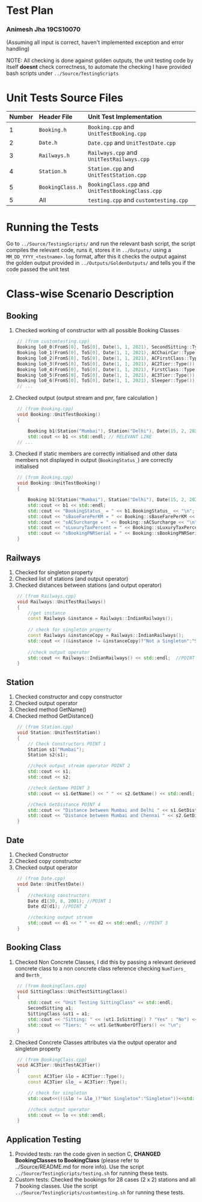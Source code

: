 # Test Plan #
### Animesh Jha  19CS10070 ###
(Assuming all input is correct, haven't implemented exception and error handling)

NOTE: All checking is done against golden outputs, the unit testing code by itself **doesnt** check correctness, to automate the checking I have provided bash scripts under `../Source/TestingScripts`
# Unit Tests Source Files #
Number | Header File | Unit Test Implementation
| :--- | :--- | :---
1| `Booking.h` | `Booking.cpp` and `UnitTestBooking.cpp` 
2| `Date.h` |`Date.cpp` and `UnitTestDate.cpp`
3| `Railways.h` |`Railways.cpp` and `UnitTestRailways.cpp`
4| `Station.h` |`Station.cpp` and `UnitTestStation.cpp`
5| `BookingClass.h` |`BookingClass.cpp` and `UnitTestBookingClass.cpp`
5| All |`testing.cpp` and `customtesting.cpp`

# Running the Tests
Go to `../Source/TestingScripts/` and run the relevant bash script, the script compiles the relevant code, runs it, stores it in `../Outputs/` using a `MM_DD_YYYY_<testname>.log` format, after this it checks the output against the golden output provided in `../Outputs/GoldenOutputs/` and tells you if the code passed the unit test 

# Class-wise Scenario Description

## Booking ##
1. Checked working of constructor with all possible Booking Classes 
```cpp
    // (from customtesting.cpp)
    Booking lo0_0(FromS[0], ToS[0], Date(1, 1, 2021), SecondSitting::Type());
    Booking lo0_1(FromS[0], ToS[0], Date(1, 1, 2021), ACChairCar::Type());
    Booking lo0_2(FromS[0], ToS[0], Date(1, 1, 2021), ACFirstClass::Type());
    Booking lo0_3(FromS[0], ToS[0], Date(1, 1, 2021), AC2Tier::Type());
    Booking lo0_4(FromS[0], ToS[0], Date(1, 1, 2021), FirstClass::Type());
    Booking lo0_5(FromS[0], ToS[0], Date(1, 1, 2021), AC3Tier::Type());
    Booking lo0_6(FromS[0], ToS[0], Date(1, 1, 2021), Sleeper::Type());
    // ... 
```
2. Checked output (output stream and pnr, fare calculation )
```cpp
    // (from Booking.cpp)
    void Booking::UnitTestBooking()
    {

        Booking b1(Station("Mumbai"), Station("Delhi"), Date(15, 2, 2021), ACFirstClass::Type());
        std::cout << b1 << std::endl; // RELEVANT LINE
    // ...
```
3. Checked if static members are correctly initialised and other data members not displayed in output (`BookingStatus_`) are correctly initialised
```cpp
    // (from Booking.cpp)
    void Booking::UnitTestBooking()
    {

        Booking b1(Station("Mumbai"), Station("Delhi"), Date(15, 2, 2021), ACFirstClass::Type());
        std::cout << b1 << std::endl;
        std::cout << "BookingStatus_ = " << b1.BookingStatus_ << "\n";
        std::cout << "sBaseFarePerKM = " << Booking::sBaseFarePerKM << "\n";
        std::cout << "sACSurcharge = " << Booking::sACSurcharge << "\n";
        std::cout << "sLuxuryTaxPercent = " << Booking::sLuxuryTaxPercent << "\n";
        std::cout << "sBookingPNRSerial = " << Booking::sBookingPNRSerial << "\n";
    }
```

## Railways ##

1. Checked for singleton property
2. Checked list of stations (and output operator)
3. Checked distances between stations (and output operator)
```cpp
    // (from Railways.cpp)
    void Railways::UnitTestRailways()
    { 
        //get instance
        const Railways &instance = Railways::IndianRailways();
        
        // check for singleton property
        const Railways &instanceCopy = Railways::IndianRailways();
        std::cout << ((&instance != &instanceCopy)?"Not a Singleton":"Singleton") << std::endl;  // POINT 1
        
        //check output operator
        std::cout << Railways::IndianRailways() << std::endl;  //POINT 2 and 3
    }
```

## Station ##

1. Checked constructor and copy constructor
1. Checked output operator
1. Checked method GetName()
1. Checked method GetDistance()

```cpp
    // (from Station.cpp)
    void Station::UnitTestStation()
    {
        // Check Constructors POINT 1
        Station s1("Mumbai");
        Station s2(s1);

        //check output stream operator POINT 2
        std::cout << s1;
        std::cout << s2;

        //check GetName POINT 3
        std::cout << s1.GetName() << " " << s2.GetName() << std::endl;

        //Check GetDistance POINT 4
        std::cout << "Distance between Mumbai and Delhi " << s1.GetDistance("Delhi") << std::endl;
        std::cout << "Distance between Mumbai and Chennai " << s2.GetDistance("Chennai") << std::endl;
    }
```

## Date ##

1. Checked Constructor
1. Checked copy constructor
1. Checked output operator

```cpp
    // (from Date.cpp)
    void Date::UnitTestDate()
    {
        //checking constructors 
        Date d1(30, 8, 2001); //POINT 1
        Date d2(d1); //POINT 2

        //checking output stream
        std::cout << d1 << " " << d2 << std::endl; //POINT 3
    }
```


## Booking Class ##

1. Checked Non Concrete Classes, I did this by passing a relevant derieved concrete class to a non concrete class reference  checking `NumTiers_` and `Berth_`
```cpp
    // (from BookingClass.cpp)
    void SittingClass::UnitTestSittingClass()
    {
        std::cout << "Unit Testing SittingClass" << std::endl;
        SecondSitting a1;
        SittingClass &ut1 = a1;
        std::cout << "Sitting: " << (ut1.IsSitting() ? "Yes" : "No") << "\n";
        std::cout << "Tiers: " << ut1.GetNumberOfTiers() << "\n";
    }
```
2. Checked Concrete Classes attributes via the  output operator and singleton property 
```cpp
    // (from BookingClass.cpp)    
    void AC3Tier::UnitTestAC3Tier()
    {
        const AC3Tier &lo = AC3Tier::Type();
        const AC3Tier &lo_ = AC3Tier::Type();

        // check for singleton
        std::cout<<(((&lo != &lo_)?"Not Singleton":"Singleton"))<<std::endl;

        //check output operator
        std::cout << lo << std::endl;
    }
```

## Application Testing ##
1. Provided tests: ran the code given in section C, **CHANGED BookingClasses to BookingClass** (please refer to ../Source/README.md for more info). Use the script `../Source/TestingScripts/testing.sh` for running these tests.
2. Custom tests: Checked the bookings for 28 cases (2 x 2) stations and all 7 booking classes.  Use the script `../Source/TestingScripts/customtesting.sh` for running these tests.
    